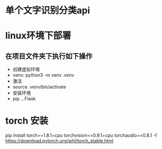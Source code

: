 # 单个文字识别分类api

# linux环境下部署
## 在项目文件夹下执行如下操作
- 创建虚拟环境
- venv: python3 -m venv .venv
- 激活
- source .venv/bin/activate
- 安装环境
- pip ...Flask

# torch 安装
pip install torch==1.8.1+cpu torchvision==0.9.1+cpu torchaudio==0.8.1 -f https://download.pytorch.org/whl/torch_stable.html
